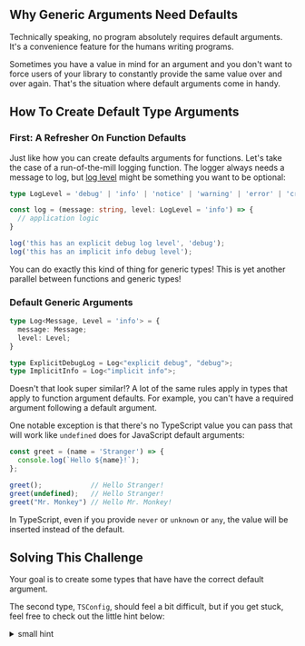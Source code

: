 ## Why Generic Arguments Need Defaults

Technically speaking, no program absolutely requires default arguments.  It's a convenience feature for the humans writing programs.

Sometimes you have a value in mind for an argument and you don't want to force users of your library to constantly provide the same value over and over again.  That's the situation where default arguments come in handy.

## How To Create Default Type Arguments

### First: A Refresher On Function Defaults

Just like how you can create defaults arguments for functions.  Let's take the case of a run-of-the-mill logging function.  The logger always needs a message to log, but [log level](https://en.wikipedia.org/wiki/Syslog#Severity_level) might be something you want to be optional:

```ts
type LogLevel = 'debug' | 'info' | 'notice' | 'warning' | 'error' | 'critical';

const log = (message: string, level: LogLevel = 'info') => {
  // application logic
}

log('this has an explicit debug log level', 'debug');
log('this has an implicit info debug level');
```

You can do exactly this kind of thing for generic types!  This is yet another parallel between functions and generic types!

### Default Generic Arguments

```ts
type Log<Message, Level = 'info'> = {
  message: Message;
  level: Level;
}

type ExplicitDebugLog = Log<"explicit debug", "debug">;
type ImplicitInfo = Log<"implicit info">;
```

Doesn't that look super similar!?  A lot of the same rules apply in types that apply to function argument defaults.  For example, you can't have a required argument following a default argument.

One notable exception is that there's no TypeScript value you can pass that will work like `undefined` does for JavaScript default arguments:

```ts
const greet = (name = 'Stranger') => {
  console.log(`Hello ${name}!`);
};

greet();            // Hello Stranger!
greet(undefined);   // Hello Stranger!
greet("Mr. Monkey") // Hello Mr. Monkey!
```

In TypeScript, even if you provide `never` or `unknown` or `any`, the value will be inserted instead of the default.

## Solving This Challenge

Your goal is to create some types that have have the correct default argument.

The second type, `TSConfig`, should feel a bit difficult, but if you get stuck, feel free to check out the little hint below:

<details>

<summary>small hint</summary>

1. Start with a literal object as the parameter default.
1. Use [indexed types](https://typehero.dev/challenge/indexed-types).
1. The error you'll see is because of a missing [generic constraint](https://typehero.dev/challenge/generic-type-constraints).

</details>
